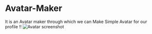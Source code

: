 # Avatar-Maker
It is an Avatar maker through which we can Make Simple Avatar for our profile !!
![Avatar screenshot](https://user-images.githubusercontent.com/63604585/181304960-11eae21a-c52a-4536-be8f-62007184f6f2.png)
